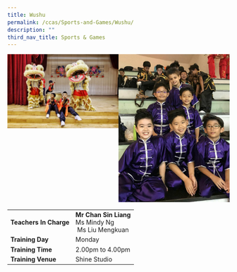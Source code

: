 ```yaml
---
title: Wushu
permalink: /ccas/Sports-and-Games/Wushu/
description: ""
third_nav_title: Sports & Games
---
```

<img src="/images/LRG_DSC04892-01.jpeg" 
     style="width:50%;float:left">
<img src="/images/Wushu%2001.jpeg" 
     style="width:50%">
		 
		 
| |  | 
| -------- | -------- | 
| **Teachers In Charge**     | **Mr Chan Sin Liang**<br>Ms Mindy Ng<br> Ms Liu Mengkuan|
|**Training Day**|Monday
|**Training Time**|2.00pm to 4.00pm
|**Training Venue**|Shine Studio